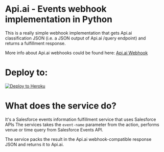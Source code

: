 # Api.ai - Events webhook implementation in Python

This is a really simple webhook implementation that gets Api.ai classification JSON (i.e. a JSON output of Api.ai /query endpoint) and returns a fulfillment response.

More info about Api.ai webhooks could be found here:
[Api.ai Webhook](https://docs.api.ai/docs/webhook)

# Deploy to:
[![Deploy to Heroku](https://www.herokucdn.com/deploy/button.svg)](https://heroku.com/deploy)

# What does the service do?
It's a Salesforce events information fulfillment service that uses Salesforce APIs
The services takes the `event-name` parameter from the action, performs venue or time query from Salesforce Events API. 

The service packs the result in the Api.ai webhook-compatible response JSON and returns it to Api.ai.

